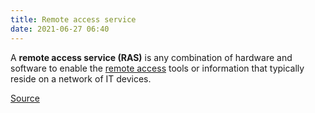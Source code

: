 ```yaml
---
title: Remote access service
date: 2021-06-27 06:40
---
```


A **remote access service (RAS)** is any combination of hardware and software to
enable the [remote access](2021-06-27--06-41-19Z--remote_access.md) tools or
information that typically reside on a network of IT devices. 

[Source](https://en.wikipedia.org/wiki/Remote_access_service)
